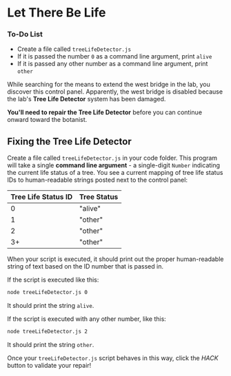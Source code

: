 # Let There Be Life

<div class="aside">
<h3>To-Do List</h3>
<ul>
  <li>Create a file called <code>treeLifeDetector.js</code></li>
  <li>If it is passed the number <code>0</code> as a command line argument, print <code>alive</code></li>
  <li>If it is passed any other number as a command line argument, print <code>other</code></li>
</ul>
</div>

While searching for the means to extend the west bridge in the lab, you discover this control panel. Apparently, the west bridge is disabled because the lab's **Tree Life Detector** system has been damaged.

**You'll need to repair the Tree Life Detector** before you can continue onward toward the botanist.

## Fixing the Tree Life Detector

Create a file called `treeLifeDetector.js` in your code folder. This program will take a single **command line argument** - a single-digit `Number` indicating the current life status of a tree. You see a current mapping of tree life status IDs to human-readable strings posted next to the control panel:

| Tree Life Status ID | Tree Status |
| ------------------- | ----------- |
| 0 | "alive" |
| 1 | "other" |
| 2 | "other" |
| 3+ | "other" |

When your script is executed, it should print out the proper human-readable string of text based on the ID number that is passed in.

If the script is executed like this:

```bash
node treeLifeDetector.js 0
```

It should print the string `alive`.

If the script is executed with any other number, like this:

```bash
node treeLifeDetector.js 2
```

It should print the string `other`.

Once your `treeLifeDetector.js` script behaves in this way, click the *HACK* button to validate your repair!
